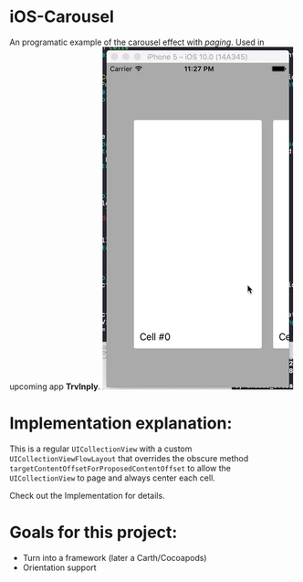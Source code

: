 # iOS-Carousel
An programatic example of the carousel effect with *paging*. Used in upcoming app **Trvlnply**.
![example](example.gif)

# Implementation explanation:
This is a regular `UICollectionView` with a custom `UICollectionViewFlowLayout` that overrides the obscure method `targetContentOffsetForProposedContentOffset` to allow the `UICollectionView` to page and always center each cell.

Check out the Implementation for details.

# Goals for this project:
* Turn into a framework (later a Carth/Cocoapods)
* Orientation support
